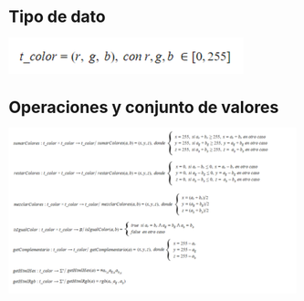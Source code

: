 # Tipo de dato

![TipoDatoColor](https://raw.githubusercontent.com/josefranwagner/AED/master/05-Geometria/Color/tipoDatoColor.PNG)

# Operaciones y conjunto de valores

![OperacionesYValoresColor](https://raw.githubusercontent.com/josefranwagner/AED/master/05-Geometria/Color/operacionesValoresColor.png)
